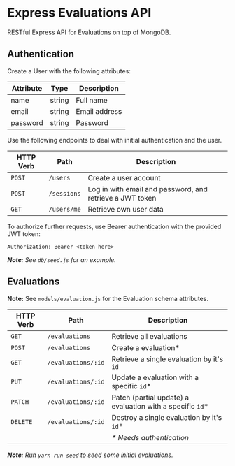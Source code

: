 # Express Evaluations API

RESTful Express API for Evaluations on top of MongoDB.

## Authentication

Create a User with the following attributes:

| Attribute | Type   | Description   |
|-----------|--------|---------------|
| name      | string | Full name     |
| email     | string | Email address |
| password  | string | Password      |

Use the following endpoints to deal with initial authentication and the user.

| HTTP Verb | Path        | Description |
|-----------|-------------|--------------|
| `POST`    | `/users`    | Create a user account |
| `POST`    | `/sessions` | Log in with email and password, and retrieve a JWT token |
| `GET`     | `/users/me` | Retrieve own user data |

To authorize further requests, use Bearer authentication with the provided JWT token:

```
Authorization: Bearer <token here>
```

_**Note**: See `db/seed.js` for an example._

## Evaluations

**Note:** See `models/evaluation.js` for the Evaluation schema attributes.

| HTTP Verb | Path | Description |
|-----------|------|--------------|
| `GET` | `/evaluations` | Retrieve all evaluations |
| `POST` | `/evaluations` | Create a evaluation* |
| `GET` | `/evaluations/:id` | Retrieve a single evaluation by it's `id` |
| `PUT` | `/evaluations/:id` | Update a evaluation with a specific `id`* |
| `PATCH` | `/evaluations/:id` | Patch (partial update) a evaluation with a specific `id`* |
| `DELETE` | `/evaluations/:id` | Destroy a single evaluation by it's `id`* |
| | | _* Needs authentication_ |

_**Note**: Run `yarn run seed` to seed some initial evaluations._
